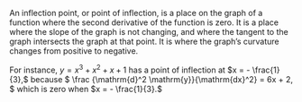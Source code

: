 An inflection point, or point of inflection, is a place on the graph of
a function where the second derivative of the function is zero. It is a
place where the slope of the graph is not changing, and where the
tangent to the graph intersects the graph at that point. It is where the
graph’s curvature changes from positive to negative.

For instance, $y = x^3 + x^2 + x + 1$ has a point of inflection at $x = - \frac{1}{3},$ because
$ \frac {\mathrm{d}^2 \mathrm{y}}{\mathrm{dx}^2} = 6x + 2, $
which is zero when $x = - \frac{1}{3}.$
